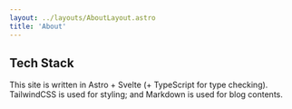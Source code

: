 ```yaml
---
layout: ../layouts/AboutLayout.astro
title: 'About'
---
```


## Tech Stack

This site is written in Astro + Svelte (+ TypeScript for type checking). TailwindCSS is used for styling; and Markdown is used for blog contents.
